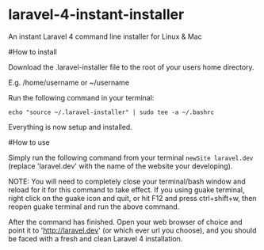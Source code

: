 laravel-4-instant-installer
===========================

An instant Laravel 4 command line installer for Linux &amp; Mac

#How to install

Download the .laravel-installer file to the root of your users home directory.

E.g. /home/username or ~/username

Run the following command in your terminal:

`echo "source ~/.laravel-installer" | sudo tee -a ~/.bashrc`

Everything is now setup and installed.

#How to use

Simply run the following command from your terminal `newSite laravel.dev` (replace 'laravel.dev' with the name of the website your developing).

NOTE: You will need to completely close your terminal/bash window and reload for it for this command to take effect. If you using guake terminal, right click on the guake icon and quit, or hit F12 and press ctrl+shift+w, then reopen guake terminal and run the above command.

After the command has finished. Open your web browser of choice and point it to 'http://laravel.dev' (or which ever url you choose), and you should be faced with a fresh and clean Laravel 4 installation.